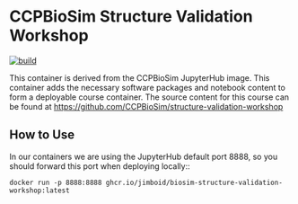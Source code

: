 CCPBioSim Structure Validation Workshop
=======================================

[![build](https://github.com/ccpbiosim/biosim-structure-validation-workshop/actions/workflows/build.yaml/badge.svg?branch=main)](https://github.com/ccpbiosim/biosim-structure-validation-workshop/actions/workflows/build.yaml)

This container is derived from the CCPBioSim JupyterHub image. This container
adds the necessary software packages and notebook content to form a deployable
course container. The source content for this course can be found at
https://github.com/CCPBioSim/structure-validation-workshop

How to Use
----------

In our containers we are using the JupyterHub default port 8888, so you should
forward this port when deploying locally::

    docker run -p 8888:8888 ghcr.io/jimboid/biosim-structure-validation-workshop:latest
